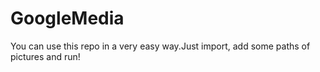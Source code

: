# GoogleMedia
You can use this repo in a very easy way.Just import, add some paths of pictures and run!
